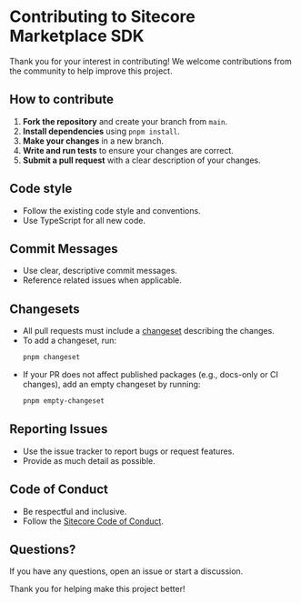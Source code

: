 # Contributing to Sitecore Marketplace SDK

Thank you for your interest in contributing! We welcome contributions from the community to help improve this project.

## How to contribute

1. **Fork the repository** and create your branch from `main`.
2. **Install dependencies** using `pnpm install`.
3. **Make your changes** in a new branch.
4. **Write and run tests** to ensure your changes are correct.
5. **Submit a pull request** with a clear description of your changes.

## Code style

- Follow the existing code style and conventions.
- Use TypeScript for all new code.

## Commit Messages

- Use clear, descriptive commit messages.
- Reference related issues when applicable.

## Changesets

- All pull requests must include a [changeset](https://github.com/changesets/changesets) describing the changes.
- To add a changeset, run:
  ```sh
  pnpm changeset
  ```
- If your PR does not affect published packages (e.g., docs-only or CI changes), add an empty changeset by running:
  ```sh
  pnpm empty-changeset
  ```

## Reporting Issues

- Use the issue tracker to report bugs or request features.
- Provide as much detail as possible.

## Code of Conduct

- Be respectful and inclusive.
- Follow the [Sitecore Code of Conduct](https://github.com/Sitecore/.github/blob/main/CODE_OF_CONDUCT.md).

## Questions?

If you have any questions, open an issue or start a discussion.

Thank you for helping make this project better!
